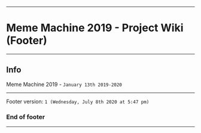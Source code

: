
***

# Meme Machine 2019 - Project Wiki (Footer)

***

## Info

Meme Machine 2019 - `January 13th 2019-2020`

***

Footer version: `1 (Wednesday, July 8th 2020 at 5:47 pm)`

### End of footer

***
